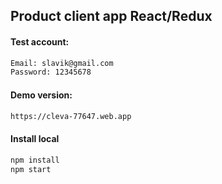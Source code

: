 ## Product client app React/Redux

#### Test account:

```sh
Email: slavik@gmail.com
Password: 12345678
```

#### Demo version:

```sh
https://cleva-77647.web.app
```

#### Install local

```sh
npm install
npm start
```
